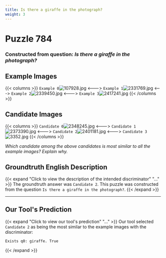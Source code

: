 ```yaml
---
title: Is there a giraffe in the photograph?
weight: 3
---
```


# Puzzle 784
### Constructed from question: _Is there a giraffe in the photograph?_


## Example Images
{{< columns >}}
`Example 0`![107928.jpg](/gqa_images/107928.jpg)
<--->
`Example 1`![2331769.jpg](/gqa_images/2331769.jpg)
<--->
`Example 2`![2339450.jpg](/gqa_images/2339450.jpg)
<--->
`Example 3`![2417241.jpg](/gqa_images/2417241.jpg)
{{< /columns >}}

## Candidate Images
{{< columns >}}
`Candidate 0`![2348245.jpg](/gqa_images/2348245.jpg)
<--->
`Candidate 1`![2373390.jpg](/gqa_images/2373390.jpg)
<--->
`Candidate 2`![2401181.jpg](/gqa_images/2401181.jpg)
<--->
`Candidate 3`![3352.jpg](/gqa_images/3352.jpg)
{{< /columns >}}

*Which candidate among the above candidates is most similar to all the example images? Explain why.*

## Groundtruth English Description

{{< expand "Click to view the description of the intended discriminator" "..." >}}
The groundtruth answer was `Candidate 2`. This puzzle was constructed from the question `Is there a giraffe in the photograph?`.
{{< /expand >}}

---

## Our Tool's Prediction

{{< expand "Click to view our tool's prediction" "..." >}}
Our tool selected `Candidate 2` as being the most similar to the example images with the discriminator:
```plaintext
Exists q0: giraffe. True
```
{{< /expand >}}
